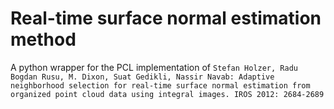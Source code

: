 Real-time surface normal estimation method
===

A python wrapper for the PCL implementation of `Stefan Holzer, Radu Bogdan Rusu, M. Dixon, Suat Gedikli, Nassir Navab:
Adaptive neighborhood selection for real-time surface normal estimation from organized point cloud data using integral images. IROS 2012: 2684-2689`
